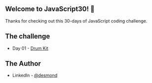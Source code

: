 ## Welcome to JavaScript30! 👋

Thanks for checking out this 30-days of JavaScript coding challenge.

## The challenge
- Day 01 - [Drum Kit](https://www.desmondfon.io)


## The Author
- LinkedIn - [@desmond](https://www.linkedin.com/in/desmond-fon-88aa88253)
